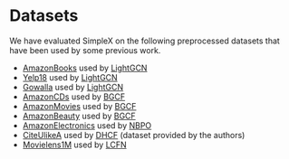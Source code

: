 # Datasets

We have evaluated SimpleX on the following preprocessed datasets that have been used by some previous work.

+ [AmazonBooks](./Amazon/AmazonBooks_m1) used by [LightGCN](https://github.com/kuandeng/LightGCN)
+ [Yelp18](./Yelp/Yelp18_m1) used by [LightGCN](https://github.com/kuandeng/LightGCN)
+ [Gowalla](./Gowalla/Gowalla_m1) used by [LightGCN](https://github.com/kuandeng/LightGCN)
+ [AmazonCDs](./Amazon/AmazonCDs_m1) used by [BGCF](https://dl.acm.org/doi/10.1145/3394486.3403254)
+ [AmazonMovies](./Amazon/AmazonMovies_m1) used by [BGCF](https://dl.acm.org/doi/10.1145/3394486.3403254)
+ [AmazonBeauty](./Amazon/AmazonBeauty_m1) used by [BGCF](https://dl.acm.org/doi/10.1145/3394486.3403254) 
+ [AmazonElectronics](./Amazon/AmazonElectronics_m1) used by [NBPO](https://github.com/Wenhui-Yu/NBPO) 
+ [CiteUlikeA](./CiteULike/CiteUlikeA_m1) used by [DHCF](https://github.com/chenchongthu/ENMF#4-dhcf-kdd-2020dual-channel-hypergraph-collaborative-filtering) (dataset provided by the authors)
+ [Movielens1M](./MovieLens/Movielens1M_m1) used by [LCFN](https://github.com/Wenhui-Yu/LCFN)


